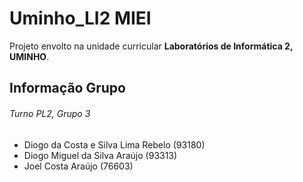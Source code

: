 # Uminho_LI2 MIEI
Projeto envolto na unidade curricular **Laboratórios de Informática 2, UMINHO**.

## Informação Grupo
###### Turno PL2, Grupo 3
- Diogo da Costa e Silva Lima Rebelo (93180)
- Diogo Miguel da Silva Araújo (93313)
- Joel Costa Araújo (76603)
